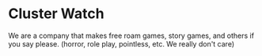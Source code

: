 # Cluster Watch
We are a company that makes free roam games, story games, and others if you say please. (horror, role play, pointless, etc. We really don't care)